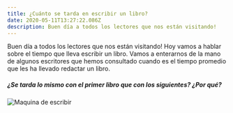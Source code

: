 ```yaml
---
title: ¿Cuánto se tarda en escribir un libro?
date: 2020-05-11T13:27:22.086Z
description: Buen día a todos los lectores que nos están visitando!
---
```

 Buen día a todos los lectores que nos están visitando! Hoy vamos a hablar sobre el tiempo que lleva escribir un libro. Vamos a enterarnos de la mano de algunos escritores que hemos consultado cuando es el tiempo promedio que les ha llevado redactar un libro.

##### ¿Se tarda lo mismo con el primer libro que con los siguientes? ¿Por qué?

![Maquina de escribir](/img/florian-klauer-mk7d-4ucfmg-unsplash.jpg "Maquina de escribir")
